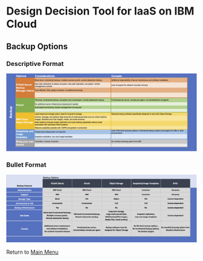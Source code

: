 # Design Decision Tool for IaaS on IBM Cloud

## Backup Options

### Descriptive Format
![Descriptive Format](/images/rainbow_tool_backup.png)

### Bullet Format
![Bullet Format](/images/express_tool_backup.png)

Return to [Main Menu](README.md)
